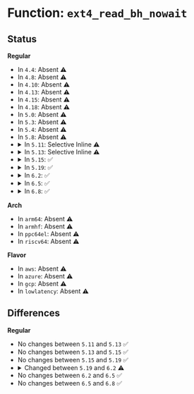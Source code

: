 # Function: <code>ext4_read_bh_nowait</code>

## Status
<b>Regular</b>
<ul>
<li>
In <code>4.4</code>: Absent ⚠️
</li>
<li>
In <code>4.8</code>: Absent ⚠️
</li>
<li>
In <code>4.10</code>: Absent ⚠️
</li>
<li>
In <code>4.13</code>: Absent ⚠️
</li>
<li>
In <code>4.15</code>: Absent ⚠️
</li>
<li>
In <code>4.18</code>: Absent ⚠️
</li>
<li>
In <code>5.0</code>: Absent ⚠️
</li>
<li>
In <code>5.3</code>: Absent ⚠️
</li>
<li>
In <code>5.4</code>: Absent ⚠️
</li>
<li>
In <code>5.8</code>: Absent ⚠️
</li>
<li>
<details>
<summary>In <code>5.11</code>: Selective Inline ⚠️</summary>

```c
void ext4_read_bh_nowait(struct buffer_head *bh, int op_flags, bh_end_io_t *end_io);
```

**Collision:** Unique Global

**Inline:** Selective

**Transformation:** False

**Instances:**

```
In fs/ext4/super.c (ffffffff81444d90)
Location: fs/ext4/super.c:161
Inline: True
Direct callers:
  - fs/ext4/balloc.c:ext4_read_block_bitmap_nowait
  - fs/ext4/inode.c:__ext4_get_inode_loc
```
**Symbols:**

```
ffffffff81444d90-ffffffff81444df3: ext4_read_bh_nowait (STB_GLOBAL)
```
</details>
</li>
<li>
<details>
<summary>In <code>5.13</code>: Selective Inline ⚠️</summary>

```c
void ext4_read_bh_nowait(struct buffer_head *bh, int op_flags, bh_end_io_t *end_io);
```

**Collision:** Unique Global

**Inline:** Selective

**Transformation:** False

**Instances:**

```
In fs/ext4/super.c (ffffffff8144a6b0)
Location: fs/ext4/super.c:161
Inline: True
Direct callers:
  - fs/ext4/balloc.c:ext4_read_block_bitmap_nowait
  - fs/ext4/inode.c:__ext4_get_inode_loc
```
**Symbols:**

```
ffffffff8144a6b0-ffffffff8144a713: ext4_read_bh_nowait (STB_GLOBAL)
```
</details>
</li>
<li>
<details>
<summary>In <code>5.15</code>: ✅</summary>

```c
void ext4_read_bh_nowait(struct buffer_head *bh, int op_flags, bh_end_io_t *end_io);
```

**Collision:** Unique Global

**Inline:** No

**Transformation:** False

**Instances:**

```
In fs/ext4/super.c (ffffffff8149e190)
Location: fs/ext4/super.c:158
Inline: False
Direct callers:
  - fs/ext4/balloc.c:ext4_read_block_bitmap_nowait
  - fs/ext4/inode.c:__ext4_get_inode_loc
```
**Symbols:**

```
ffffffff8149e190-ffffffff8149e1ec: ext4_read_bh_nowait (STB_GLOBAL)
```
</details>
</li>
<li>
<details>
<summary>In <code>5.19</code>: ✅</summary>

```c
void ext4_read_bh_nowait(struct buffer_head *bh, int op_flags, bh_end_io_t *end_io);
```

**Collision:** Unique Global

**Inline:** No

**Transformation:** False

**Instances:**

```
In fs/ext4/super.c (ffffffff81524750)
Location: fs/ext4/super.c:177
Inline: False
Direct callers:
  - fs/ext4/balloc.c:ext4_read_block_bitmap_nowait
  - fs/ext4/inode.c:__ext4_get_inode_loc
```
**Symbols:**

```
ffffffff81524750-ffffffff815247c2: ext4_read_bh_nowait (STB_GLOBAL)
```
</details>
</li>
<li>
<details>
<summary>In <code>6.2</code>: ✅</summary>

```c
void ext4_read_bh_nowait(struct buffer_head *bh, blk_opf_t op_flags, bh_end_io_t *end_io);
```

**Collision:** Unique Global

**Inline:** No

**Transformation:** False

**Instances:**

```
In fs/ext4/super.c (ffffffff815c1ba0)
Location: fs/ext4/super.c:177
Inline: False
Direct callers:
  - fs/ext4/balloc.c:ext4_read_block_bitmap_nowait
  - fs/ext4/inode.c:__ext4_get_inode_loc
  - fs/ext4/super.c:ext4_sb_breadahead_unmovable
```
**Symbols:**

```
ffffffff815c1ba0-ffffffff815c1c1a: ext4_read_bh_nowait (STB_GLOBAL)
```
</details>
</li>
<li>
<details>
<summary>In <code>6.5</code>: ✅</summary>

```c
void ext4_read_bh_nowait(struct buffer_head *bh, blk_opf_t op_flags, bh_end_io_t *end_io);
```

**Collision:** Unique Global

**Inline:** No

**Transformation:** False

**Instances:**

```
In fs/ext4/super.c (ffffffff815f9320)
Location: fs/ext4/super.c:177
Inline: False
Direct callers:
  - fs/ext4/balloc.c:ext4_read_block_bitmap_nowait
  - fs/ext4/inode.c:__ext4_get_inode_loc
  - fs/ext4/super.c:ext4_sb_breadahead_unmovable
```
**Symbols:**

```
ffffffff815f9320-ffffffff815f9398: ext4_read_bh_nowait (STB_GLOBAL)
```
</details>
</li>
<li>
<details>
<summary>In <code>6.8</code>: ✅</summary>

```c
void ext4_read_bh_nowait(struct buffer_head *bh, blk_opf_t op_flags, bh_end_io_t *end_io);
```

**Collision:** Unique Global

**Inline:** No

**Transformation:** False

**Instances:**

```
In fs/ext4/super.c (ffffffff81631eb0)
Location: fs/ext4/super.c:178
Inline: False
Direct callers:
  - fs/ext4/balloc.c:ext4_read_block_bitmap_nowait
  - fs/ext4/inode.c:__ext4_get_inode_loc
  - fs/ext4/super.c:ext4_sb_breadahead_unmovable
```
**Symbols:**

```
ffffffff81631eb0-ffffffff81631f28: ext4_read_bh_nowait (STB_GLOBAL)
```
</details>
</li>
</ul>
<b>Arch</b>
<ul>
<li>
In <code>arm64</code>: Absent ⚠️
</li>
<li>
In <code>armhf</code>: Absent ⚠️
</li>
<li>
In <code>ppc64el</code>: Absent ⚠️
</li>
<li>
In <code>riscv64</code>: Absent ⚠️
</li>
</ul>
<b>Flavor</b>
<ul>
<li>
In <code>aws</code>: Absent ⚠️
</li>
<li>
In <code>azure</code>: Absent ⚠️
</li>
<li>
In <code>gcp</code>: Absent ⚠️
</li>
<li>
In <code>lowlatency</code>: Absent ⚠️
</li>
</ul>

## Differences
<b>Regular</b>
<ul>
<li>
No changes between <code>5.11</code> and <code>5.13</code> ✅
</li>
<li>
No changes between <code>5.13</code> and <code>5.15</code> ✅
</li>
<li>
No changes between <code>5.15</code> and <code>5.19</code> ✅
</li>
<li>
<details>
<summary>Changed between <code>5.19</code> and <code>6.2</code> ⚠️</summary>
<ul>
<li>
<b>Param type changed. </b>
<code>int op_flags</code> ➡️ <code>blk_opf_t op_flags</code>
</li>
</ul>
</details>
</li>
<li>
No changes between <code>6.2</code> and <code>6.5</code> ✅
</li>
<li>
No changes between <code>6.5</code> and <code>6.8</code> ✅
</li>
</ul>
